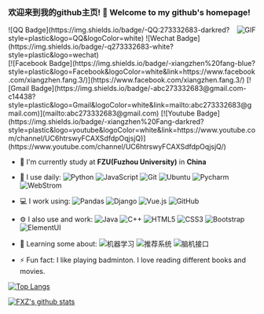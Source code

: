 ### 欢迎来到我的github主页! 👋 Welcome to my github's homepage!
<img align="right" alt="GIF" src="https://raw.githubusercontent.com/JoeyBling/JoeyBling/master/pic/pusheencode.gif" />
![QQ Badge](https://img.shields.io/badge/-QQ:273332683-darkred?style=plastic&logo=QQ&logoColor=white)
![Wechat Badge](https://img.shields.io/badge/-q273332683-white?style=plastic&logo=wechat)
<br />
[![Facebook Badge](https://img.shields.io/badge/-xiangzhen%20fang-blue?style=plastic&logo=Facebook&logoColor=white&link=https://www.facebook.com/xiangzhen.fang.3/)](https://www.facebook.com/xiangzhen.fang.3/)
[![Gmail Badge](https://img.shields.io/badge/-abc273332683@gmail.com-c14438?style=plastic&logo=Gmail&logoColor=white&link=mailto:abc273332683@gmail.com)](mailto:abc273332683@gmail.com)
[![Youtube Badge](https://img.shields.io/badge/-xiangzhen%20Fang-darkred?style=plastic&logo=youtube&logoColor=white&link=https://www.youtube.com/channel/UC6htrswyFCAXSdfdpOqjsjQ)](https://www.youtube.com/channel/UC6htrswyFCAXSdfdpOqjsjQ/)

- 🏢 I'm currently study at **FZU(Fuzhou University)** in **China**
- 🚀 I use daily:
  ![Python](https://img.shields.io/badge/-Python-8fcfd1?style=plastic&logo=Python)
  ![JavaScript](https://img.shields.io/badge/-JavaScript-black?style=plastic&logo=javascript)
  ![Git](https://img.shields.io/badge/-Git-black?style=plastic&logo=git)
  ![Ubuntu](https://img.shields.io/badge/-Ubuntu-blasck?style=plastic&logo=Ubuntu)
  ![Pycharm](https://img.shields.io/badge/-Pycharm-000000?style=plastic&logo=pycharm)
  ![WebStrom](https://img.shields.io/badge/-WebStorm-007ACC?style=plastic&logo=webstorm)
  
- 💻 I work using:
  ![Pandas](https://img.shields.io/badge/-Pandas-394989?style=plastic&logo=Pandas)
  ![Django](https://img.shields.io/badge/-Django-092E20?style=plastic&logo=Django)
  ![Vue.js](https://img.shields.io/badge/-Vue-000000?style=plastic&logo=vue.js)
  ![GitHub](https://img.shields.io/badge/-GitHub-181717?style=plastic&logo=github)

- ⚙️ I also use and work: 
  ![Java](https://img.shields.io/badge/-java-3f4441?style=plastic&logo=java) 
  ![C++](https://img.shields.io/badge/-C++-00599C?style=plastic&logo=c)
  ![HTML5](https://img.shields.io/badge/-HTML5-E34F26?style=plastic&logo=html5&logoColor=white)
  ![CSS3](https://img.shields.io/badge/-CSS3-1572B6?style=plastic&logo=css3)
  ![Bootstrap](https://img.shields.io/badge/-Bootstrap-563D7C?style=plastic&logo=bootstrap)
  ![ElementUI](https://img.shields.io/badge/-ElementUI-E10098?style=plastic&logo=element)
  
- 🌱 Learning some about:
  ![机器学习](https://img.shields.io/badge/-Machine%20Learning-E10098?style=plastic)
  ![推荐系统](https://img.shields.io/badge/-Recommend%20System-black?style=plastic) 
  ![脑机接口](https://img.shields.io/badge/-Brain%20Competer%20Interface-c7b198?style=plastic) 
  
- ⚡️ Fun fact: I like playing badminton. I love reading different books and movies.

[![Top Langs](https://github-readme-stats.vercel.app/api/top-langs/?username=Iamfxz&layout=compact&hide=jupyter%20notebook)](https://github.com/anuraghazra/github-readme-stats)

[![FXZ's github stats](https://github-readme-stats.vercel.app/api?username=Iamfxz&count_private=true&show_icons=true&theme=radical&bg_color=30,e96443,904e95&title_color=fff&text_color=fff)](https://github.com/anuraghazra/github-readme-stats)


<!--
**Iamfxz/Iamfxz** is a ✨ _special_ ✨ repository because its `README.md` (this file) appears on your GitHub profile.

Here are some ideas to get you started:

- 🔭 I’m currently working on ...
- 🌱 I’m currently learning ...
- 👯 I’m looking to collaborate on ...
- 🤔 I’m looking for help with ...
- 💬 Ask me about ...
- 📫 How to reach me: ...
- 😄 Pronouns: ...
- ⚡ Fun fact: ...
-->
